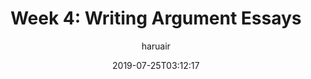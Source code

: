 ---
title: "Week 4: Writing Argument Essays"
author: haruair
uuid: "a47b05e9-a405-440e-906a-f581bd26ebe9"
type: page
date: "2019-07-25T03:12:17"
lang: en
url: /note/english-writing/getting-started-with-essay-writing/week-4

---
